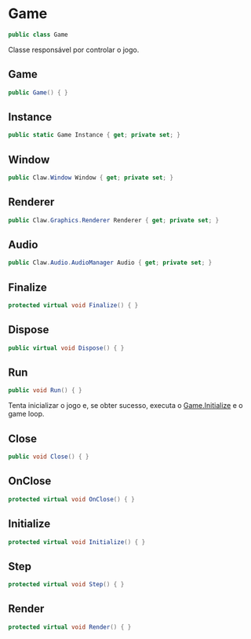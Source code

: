 # Game
```csharp
public class Game
```
Classe responsável por controlar o jogo.<br />
## Game
```csharp
public Game() { }
```
## Instance
```csharp
public static Game Instance { get; private set; } 
```
## Window
```csharp
public Claw.Window Window { get; private set; } 
```
## Renderer
```csharp
public Claw.Graphics.Renderer Renderer { get; private set; } 
```
## Audio
```csharp
public Claw.Audio.AudioManager Audio { get; private set; } 
```
## Finalize
```csharp
protected virtual void Finalize() { }
```
## Dispose
```csharp
public virtual void Dispose() { }
```
## Run
```csharp
public void Run() { }
```
Tenta inicializar o jogo e, se obter sucesso, executa o [Game.Initialize](/api/Claw/Game.md#Initialize) e o game loop.<br />
## Close
```csharp
public void Close() { }
```
## OnClose
```csharp
protected virtual void OnClose() { }
```
## Initialize
```csharp
protected virtual void Initialize() { }
```
## Step
```csharp
protected virtual void Step() { }
```
## Render
```csharp
protected virtual void Render() { }
```
